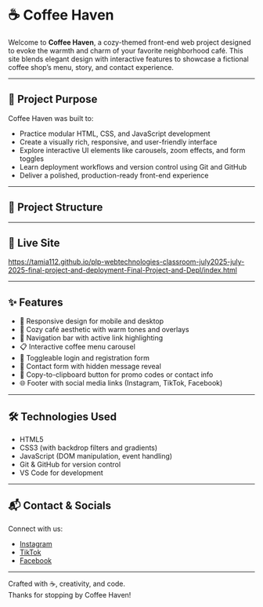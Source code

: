 # ☕ Coffee Haven

Welcome to **Coffee Haven**, a cozy-themed front-end web project designed to evoke the warmth and charm of your favorite neighborhood café. This site blends elegant design with interactive features to showcase a fictional coffee shop’s menu, story, and contact experience.

---

## 🌟 Project Purpose

Coffee Haven was built to:
- Practice modular HTML, CSS, and JavaScript development
- Create a visually rich, responsive, and user-friendly interface
- Explore interactive UI elements like carousels, zoom effects, and form toggles
- Learn deployment workflows and version control using Git and GitHub
- Deliver a polished, production-ready front-end experience

---

## 🧱 Project Structure


---

## 🚀 Live Site

https://tamia112.github.io/plp-webtechnologies-classroom-july2025-july-2025-final-project-and-deployment-Final-Project-and-Depl/index.html


---

## ✨ Features

- 📱 Responsive design for mobile and desktop
- 🎨 Cozy café aesthetic with warm tones and overlays
- 🧭 Navigation bar with active link highlighting
- 📋 Interactive coffee menu carousel
- 🔐 Toggleable login and registration form
- 💬 Contact form with hidden message reveal
- 📎 Copy-to-clipboard button for promo codes or contact info
- 🌐 Footer with social media links (Instagram, TikTok, Facebook)

---

## 🛠️ Technologies Used

- HTML5
- CSS3 (with backdrop filters and gradients)
- JavaScript (DOM manipulation, event handling)
- Git & GitHub for version control
- VS Code for development

---

## 📬 Contact & Socials

Connect with us:
- [Instagram](https://instagram.com)
- [TikTok](https://tiktok.com)
- [Facebook](https://facebook.com)

---

Crafted with ☕, creativity, and code.  
Thanks for stopping by Coffee Haven!

